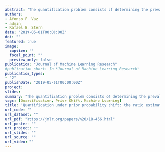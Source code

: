 ```yaml
---
abstract: "The quantification problem consists of determining the prevalence of a given label in a target population. However, one often has access to the labels in a sample from the training population but not in the target population. A common assumption in this situation is that of prior probability shift, that is, once the labels are known, the distribution of the features is the same in the training and target populations. In this paper, we derive a new lower bound for the risk of the quantification problem under the prior shift assumption. Complementing this lower bound, we present a new approximately minimax class of estimators, ratio estimators, which generalize several previous proposals in the literature. Using a weaker version of the prior shift assumption, which can be tested, we show that ratio estimators can be used to build confidence intervals for the quantification problem. We also extend the ratio estimator so that it can: (i) incorporate labels from the target population, when they are available and (ii) estimate how the prevalence of positive labels varies according to a function of certain covariates."
authors:
- Afonso F. Vaz
- admin
- Rafael B. Stern
date: "2019-05-01T00:00:00Z"
doi: ""
featured: true
image:
  caption: ''
  focal_point: ""
  preview_only: false
publication: "Journal of Machine Learning Research"
#publication_short: In *Journal of Machine Learning Research*
publication_types:
- "2"
publishDate: "2019-05-01T00:00:00Z"
project: 
slides: 
summary: "The quantification problem consists of determining the prevalence of a given label in a target population. However, one often has access to the labels in a sample from the training population but not in the target population. A common assumption in this situation is that of prior probability shift, that is, once the labels are known, the distribution of the features is the same in the training and target populations. In this paper, we derive a new lower bound for the risk of the quantification problem under the prior shift assumption. Using a weaker version of the prior shift assumption, which can be tested, we show that ratio estimators can be used to build confidence intervals for the quantification problem."
tags: [Quantification, Prior Shift, Machine Learning]
title: 'Quantification under prior probability shift: the ratio estimator and its extensions'
url_code: ""
url_dataset: ""
url_pdf: "https://jmlr.org/papers/v20/18-456.html"
url_poster: ""
url_project: ""
url_slides: ""
url_source: ""
url_video: ""
---
```

